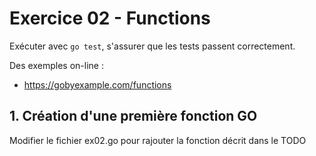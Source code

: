 # Exercice 02 - Functions

Exécuter avec `go test`, s'assurer que les tests passent correctement.
 
Des exemples on-line :
 
* https://gobyexample.com/functions

## 1. Création d'une première fonction GO 

Modifier le fichier ex02.go pour rajouter la fonction décrit dans le TODO
